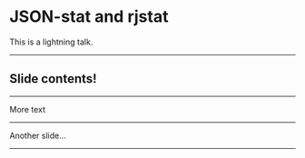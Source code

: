 # JSON-stat and rjstat

This is a lightning talk.

-----

## Slide contents!

-----

More text

-----

Another slide...

-----
